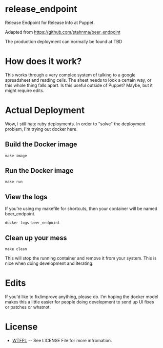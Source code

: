 release_endpoint
=============

Release Endpoint for Release Info at Puppet.

Adapted from https://github.com/stahnma/beer_endpoint

The production deployment can normally be found at TBD

# How does it work?

This works through a very complex system of talking to a google spreadsheet and
reading cells. The sheet needs to look a certain way, or this whole thing falls
apart. Is this useful outside of Puppet? Maybe, but it might require
edits.

# Actual Deployment

Wow, I still hate ruby deployments. In order to "solve" the deployment problem, I'm trying out docker here.

## Build the Docker image

  `make image`


## Run the Docker image


  `make run`


## View the logs


If you're using my makefile for shortcuts, then your container will be named
beer_endpoint.

  `docker logs beer_endpoint`


## Clean up your mess

  `make clean`

This will stop the running container and remove it from your system. This is
nice when doing development and iterating.


# Edits

If you'd like to fix/improve anything, please do. I'm hoping the docker model
makes this a little easier for people doing development to send up UI fixes or
patches or whatnot.

# License

  * [WTFPL](http://www.wtfpl.net/) -- See LICENSE File for more infromation.
